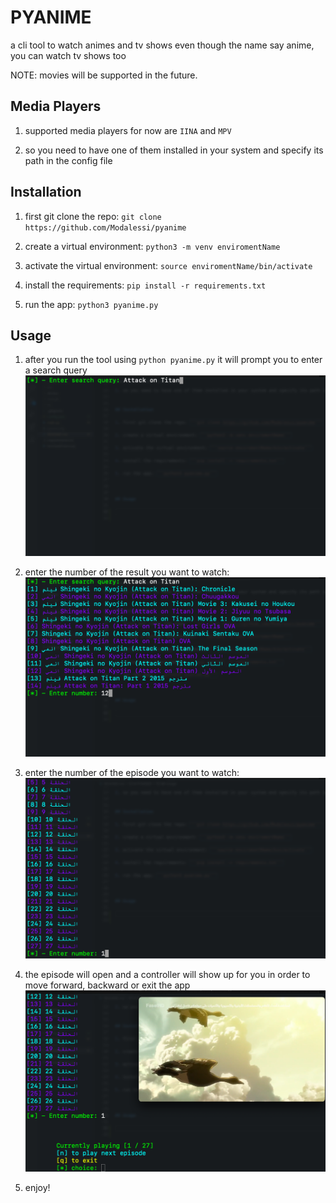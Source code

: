 # PYANIME

a cli tool to watch animes and tv shows
even though the name say anime, you can watch tv shows too 

NOTE: movies will be supported in the future.



## Media Players
1. supported media players for now are ```IINA``` and ```MPV```

2. so you need to have one of them installed in your system and specify its path in the config file

## Installation

1. first git clone the repo: ```git clone https://github.com/Modalessi/pyanime```

2. create a virtual environment: ```python3 -m venv enviromentName```

3. activate the virtual environment: ```source enviromentName/bin/activate```

4. install the requirements: ```pip install -r requirements.txt```

5. run the app: ```python3 pyanime.py```



## Usage

1. after you run the tool using ```python pyanime.py``` it will prompt you to enter a search query 
   ![step1](imgs/step1.png "first step: search for a tv show or an anime")
   
2. enter the number of the result you want to watch:
   ![step2](imgs/step2.png "second step: choose the result you want to watch")
   
3. enter the number of the episode you want to watch:
   ![step3](imgs/step3.png "third step: choose the episode you want to watch")
   
4. the episode will open and a controller will show up for you in order to move forward, backward or exit the app
   ![step4](imgs/step4.png "fourth step: you can move forward, backward or exit the app")
   
5. enjoy!
